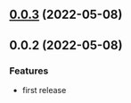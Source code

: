 ## [0.0.3](https://github.com/purocean/yank-note-extension/compare/extension-drawio-0.0.2...extension-drawio-0.0.3) (2022-05-08)



## 0.0.2 (2022-05-08)

### Features

* first release
